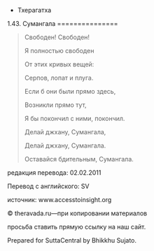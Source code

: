 









* Тхерагатха


1\.43\. Сумангала
\=\=\=\=\=\=\=\=\=\=\=\=\=\=\=




> Свободен\! Свободен\!  
> 
> Я полностью свободен  
> 
> От этих кривых вещей:  
> 
> Серпов, лопат и плуга\.  
> 
> Если б они были прямо здесь,  
> 
> Возникли прямо тут,  
> 
> Я бы покончил с ними, покончил\.  
> 
> Делай джхану, Сумангала,  
> 
> Делай джхану, Сумангала\.  
> 
> Оставайся бдительным, Сумангала\.



редакция перевода: 02\.02\.2011


Перевод с английского: SV


источник: www\.accesstoinsight\.org


© theravada\.ru—при копировании материалов


просьба ставить прямую ссылку на наш сайт\.


Prepared for SuttaCentral by Bhikkhu Sujato\.






